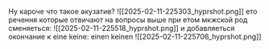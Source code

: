 Ну кароче что такое акузатив?
![[2025-02-11-225303_hyprshot.png]]
ето речення которые отвичают на вопросы выше при етом мкжской род сменяеться:
![[2025-02-11-225518_hyprshot.png]]
и добавляеться окончание к eine keine: einen keinen ![[2025-02-11-225706_hyprshot.png]]
